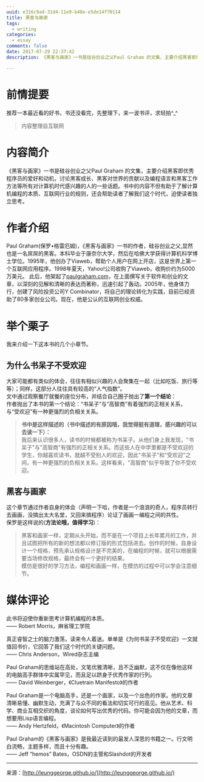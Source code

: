 ```yaml
---
uuid: e316c9ad-31d4-11e9-b40e-e5de14f70114
title: 黑客与画家
tags:
  - writing
categories:
  - essay
comments: false
date: 2017-07-29 22:37:42
description: 《黑客与画家》一书是硅谷创业之父Paul Graham 的文集，主要介绍黑客即优秀程序员的爱好和动机，讨论黑客成长、黑客对世界的贡献以及编程语言和黑客工作方法等所有对计算机时代感兴趣的人的一些话题。书中的内容不但有助于了解计算机编程的本质、互联网行业的规则，还会帮助读者了解我们这个时代，迫使读者独立思考。

---
```

# 前情提要
推荐一本最近看的好书，书还没看完，先整理下，来一波书评，求轻拍^_^

> 内容整理自互联网

# 内容简介
《黑客与画家》一书是硅谷创业之父Paul Graham 的文集，主要介绍黑客即优秀程序员的爱好和动机，讨论黑客成长、黑客对世界的贡献以及编程语言和黑客工作方法等所有对计算机时代感兴趣的人的一些话题。书中的内容不但有助于了解计算机编程的本质、互联网行业的规则，还会帮助读者了解我们这个时代，迫使读者独立思考。

# 作者介绍
Paul Graham(保罗•格雷厄姆)，《黑客与画家》一书的作者，硅谷创业之父,显然也是一名屌屌的黑客。本科毕业于康奈尔大学，然后在哈佛大学获得计算机科学博士学位。1995年，他创办了Viaweb，帮助个人用户在网上开店，这是世界上第一个互联网应用程序。1998年夏天，Yahoo!公司收购了Viaweb，收购价约为5000万美元。
此后，他架起了[paulgraham.com](http://paulgraham.com/index.html)，在上面撰写关于软件和创业的文章，以深刻的见解和清晰的表达而著称，迅速引起了轰动。2005年，他身体力行，创建了风险投资公司Y Combinator，将自己的理论转化为实践，目前已经资助了80多家创业公司。现在，他是公认的互联网创业权威。


# 举个栗子
我来介绍一下这本书的几个小章节。  
## 为什么书呆子不受欢迎
大家可能都有类似的体会，往往有相似兴趣的人会聚集在一起（比如吃饭、旅行等等）；同样，这部分人往往具有较高的“人气指数”。  
文中通过观察餐厅就餐的座位分布，并结合自己圈子抛出了**第一个结论**：  
作者抛出了本书的第一个结论：“书呆子”与“高智商”有着强烈的正相关关系，与“受欢迎”有一种更强烈的负相关关系。  
> **书中是这样描述的（书中描述的有原因哦，我觉得挺有道理，感兴趣的可以去读一下）：**  
> 我后来认识很多人，读书的时候都被称为书呆子。从他们身上我发现，"书呆子"与"高智商"有强烈的正相关关系。而这些人在中学里都是不受欢迎的学生，你越喜欢读书，就越不受别人的欢迎，因此"书呆子"和"受欢迎"之间，有一种更强烈的负相关关系。这样看来，"高智商"似乎导致了你不受欢迎。   

## 黑客与画家
这个章节通过作者自身的体会（声明一下哈，作者是一个浪浪的奇人，程序员转行去画画，没搞出太大名堂，又回来搞程序）论证了画画一编程之间的共性。  
保罗是这样说的(**方法论哦，值得学习**)：
> 黑客和画家一样，定期从头开始，而不是在一个项目上长年累月的工作，并且试图把所有的新的想法都以修订版的形式包括进去。创作的时候，自身设计一个规格，预先承认规格设计是不完美的，在编程的时候，就可以根据需要当场修改规格，最终会有一个更好的结果。  
> 模仿是很好的学习方法，编程和画画一样，在模仿的过程中可以学会注意细节。  


# 媒体评论
此书将迫使你重新思考计算机编程的本质。  
—— Robert Morris，麻省理工学院  

真正睿智之士的脑力激荡，读来令人着迷。单单是《为何书呆子不受欢迎》一文就值回书价，它回答了我们这个时代的关键问题。  
—— Chris Anderson，Wired杂志主编  

Paul Graham的思维站在高处，文笔优雅清晰，且不乏幽默，这不仅在像他这样的电脑高手群体中实属罕见，而且足以跻身于优秀作家的行列。  
—— David Weinberger，《Cluetrain Manifesto》的作者  

Paul Graham是一个电脑高手，还是一个画家，以及一个出色的作家。他的文章清晰易懂、幽默生动，充满了与众不同的看法和切实可行的高见。他从艺术、科学、商业互相交织的角度，谈论如何写出优秀的代码。你可能会因为他的文章，而想要用Lisp语言编程。  
—— Andy Hertzfeld，《Macintosh Computer》的作者  

Paul Graham的《黑客与画家》是我最近读到的最发人深思的书籍之一。行文明白流畅，主题多样，而且十分有趣。  
—— Jeff “hemos” Bates，OSDN的主管和Slashdot的开发者  


---
<link rel="stylesheet" href="http://yandex.st/highlightjs/6.1/styles/default.min.css">
<script src="http://yandex.st/highlightjs/6.1/highlight.min.js"></script>
<script>
hljs.tabReplace = ' ';
hljs.initHighlightingOnLoad();
</script>


来源：[http://leunggeorge.github.io/](http://leunggeorge.github.io/)  
